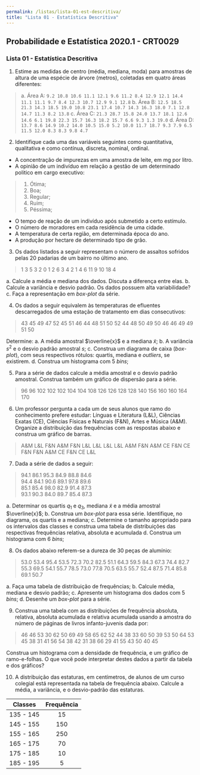 ```yaml
---
permalink: /listas/lista-01-est-descritiva/
title: "Lista 01 - Estatística Descritiva"
---
```


## Probabilidade e Estatística 2020.1 - CRT0029
### Lista 01 - Estatística Descritiva


1. Estime as medidas de centro (média, mediana, moda) para amostras de altura de uma espécie de árvore (metros), coletadas em quatro áreas diferentes:
> a. Área A: `9.2 10.8 10.6 11.1 12.1 9.6 11.2 8.4 12.9 12.1 14.4 11.1 11.1 9.7 8.4 12.3 10.7 12.9 9.1 12.8`
> b.  Área B: `12.5 18.5 21.3 14.3 18.5 19.0 10.8 23.1 17.4 10.7 14.3 16.3 18.0 7.1 12.8 14.7 11.3 8.2 13.8`
> c.  Área C: `21.3 28.7 15.8 24.0 13.7 18.1 12.6 14.6 6.1 19.8 22.3 15.7 16.3 18.2 15.7 6.6 9.3 1.3 19.0`
> d. Área D: `13.7 8.6 14.9 10.2 14.0 10.5 15.0 5.2 10.0 11.7 18.7 9.3 7.9 6.5 11.5 12.0 8.3 8.3 9.8 4.7`

2. Identifique cada uma das variáveis seguintes como quantitativa, qualitativa e como contínua, discreta, nominal, ordinal.
* A concentração de impurezas em uma amostra de leite, em mg por litro.
*  A opinião de um indivíduo em relação a gestão de um determinado politico em cargo executivo:
 > 1. Ótima;
 > 1. Boa;
 > 1. Regular;
 > 1. Ruim;
 > 1. Péssima;
* O tempo de reação de um indivíduo após submetido a certo estímulo.
* O número de moradores em cada residência de uma cidade.
* A temperatura de certa região, em determinada época do ano.
* A produção por hectare de determinado tipo de grão.

3. Os dados listados a seguir representam o número de assaltos sofridos pelas 20 padarias de um bairro no último ano.
> 1   3   5   3   2   0   1   2   6  3  4   2   1   4   6   11   9   10   18   4

a.  Calcule a média e mediana dos dados. Discuta a diferença entre elas.
b.  Calcule a variância e desvio padrão. Os dados possuem alta variabilidade?
c.  Faça a representação em *box-plot* da série.

4. Os dados a seguir equivalem às temperaturas de efluentes descarregados de uma estação de tratamento em dias consecutivos:
> 43   45   49   47   52   45   51   46   44   48   51   50
52   44   48   50   49   50   46   46   49   49   51   50

Determine:
a. A média amostral $\overline{x}$ e a mediana $\tilde{x}$;
b. A variância $s^2$ e o desvio padrão amostral $s$;
c. Construa um diagrama de caixa (*box-plot*), com seus respectivos rótulos: quartis, mediana e *outliers*, se existirem.
d. Construa um histograma com 5 *bins*;

5. Para a série de dados calcule a média amostral e o desvio padrão amostral. Construa também um gráfico de dispersão para a série.

> 96 96 102 102 102 104 104 108 126
126 128 128 140 156 160 160 164 170



6. Um professor pergunta a cada um de seus alunos que ramo do conhecimento prefere estudar: Línguas e Literatura (L&L), Ciências Exatas (CE), Ciências Físicas e Naturais (F&N), Artes e Música (A&M). Organize a distribuição das frequências com as respostas abaixo e construa um gráfico de barras.

> A&M   L&L   F&N   A&M   F&N
> L&L   L&L   L&L   L&L   A&M
> F&N   A&M   CE    F&N
> CE    F&N   F&N   A&M
> CE    F&N   CE    L&L

7. Dada a série de dados a seguir:
>94.1   86.1   95.3   84.9   88.8 84.6  
94.4   84.1  90.6   89.1   97.8   89.6   
85.1   85.4   98.0  82.9 91.4   87.3   
93.1   90.3   84.0   89.7   85.4   87.3

a. Determinar os quartis $q_1$ e $q_3$, mediana $\tilde{x}$ e a
    média amostral $\overline{x}$;
b. Construa um *box-plot* para essa série. Identifique, no
    diagrama, os quartis e a mediana;
c. Determine o tamanho apropriado para os intervalos das classes e
    construa uma tabela de distribuições das respectivas frequências
    relativa, absoluta e acumulada
d. Construa um histograma com 6 *bins*;

8. Os dados abaixo referem-se a dureza de 30 peças de alumínio:
> 53.0   53.4   95.4   53.5   72.3   70.2
82.5   51.1   64.3   59.5   84.3   67.3
74.4   82.7   55.3   69.5   54.1   55.7
78.5   73.0   77.8  70.5   63.5   55.7
52.4   87.5   71.4  85.8   69.1   50.7

a. Faça uma tabela de distribuição de frequências;
b. Calcule média, mediana e desvio padrão;
c.  Apresente um histograma dos dados com 5 *bins*;
d. Desenhe um *box-plot* para a série.

9. Construa uma tabela com as distribuições de frequência absoluta, relativa, absoluta acumulada e relativa acumulada usando a amostra do número de páginas de livros infanto-juvenis dada por:
> 46 46 53 30 62 50 69 49 58 65
62 52 44 38 33 60 50 39 53 50
64 53 45 38 31 41 56 54 38 42
31 38 66 29 41 55 43 50 40 45

Construa um histograma com a densidade de frequência, e um gráfico de ramo-e-folhas. O que você pode interpretar destes dados a partir da tabela e dos gráficos?

10. A distribuição das estaturas, em centímetros, de alunos de um curso colegial está representada na tabela de frequência abaixo. Calcule a média, a variância, e o desvio-padrão das estaturas.

|Classes | Frequência |
|--|:--:|
|135 - 145 | 15 |
|145 - 155 | 150 |
|155 - 165 | 250 |
|165 - 175 | 70 |
|175 - 185 | 10 |
|185 - 195 | 5 |
